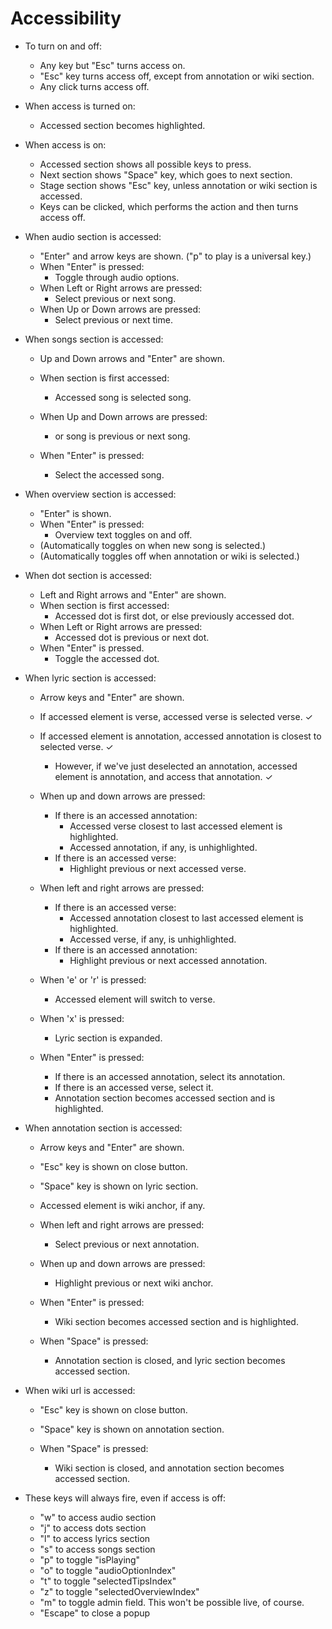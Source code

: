 # Accessibility

* To turn on and off:
    * Any key but "Esc" turns access on.
    * "Esc" key turns access off, except from annotation or wiki section.
    * Any click turns access off.

* When access is turned on:
    * Accessed section becomes highlighted.

* When access is on:
    * Accessed section shows all possible keys to press.
    * Next section shows "Space" key, which goes to next section.
    * Stage section shows "Esc" key, unless annotation or wiki section is accessed.
    * Keys can be clicked, which performs the action and then turns access off.

* When audio section is accessed:
    * "Enter" and arrow keys are shown. ("p" to play is a universal key.)
    * When "Enter" is pressed:
        * Toggle through audio options.
    * When Left or Right arrows are pressed:
        * Select previous or next song.
    * When Up or Down arrows are pressed:
        * Select previous or next time.

* When songs section is accessed:
    * Up and Down arrows and "Enter" are shown.
    * When section is first accessed:
        * Accessed song is selected song.

    * When Up and Down arrows are pressed:
        * or song is previous or next song.

    * When "Enter" is pressed:
        * Select the accessed song.

* When overview section is accessed:
    * "Enter" is shown.
    * When "Enter" is pressed:
        * Overview text toggles on and off.
    * (Automatically toggles on when new song is selected.)
    * (Automatically toggles off when annotation or wiki is selected.)

* When dot section is accessed:
    * Left and Right arrows and "Enter" are shown.
    * When section is first accessed:
        * Accessed dot is first dot, or else previously accessed dot.
    * When Left or Right arrows are pressed:
        * Accessed dot is previous or next dot.
    * When "Enter" is pressed.
        * Toggle the accessed dot.

* When lyric section is accessed:
    * Arrow keys and "Enter" are shown.
    * If accessed element is verse, accessed verse is selected verse. ✓
    * If accessed element is annotation, accessed annotation is closest to selected verse. ✓
        * However, if we've just deselected an annotation, accessed element is annotation, and access that annotation. ✓

    * When up and down arrows are pressed:
        * If there is an accessed annotation:
            * Accessed verse closest to last accessed element is highlighted.
            * Accessed annotation, if any, is unhighlighted.
        * If there is an accessed verse:
            * Highlight previous or next accessed verse.

    * When left and right arrows are pressed:
        * If there is an accessed verse:
            * Accessed annotation closest to last accessed element is highlighted.
            * Accessed verse, if any, is unhighlighted.
        * If there is an accessed annotation:
            * Highlight previous or next accessed annotation.

    * When 'e' or 'r' is pressed:
        * Accessed element will switch to verse.

    * When 'x' is pressed:
        * Lyric section is expanded.

    * When "Enter" is pressed:
        * If there is an accessed annotation, select its annotation.
        * If there is an accessed verse, select it.
        * Annotation section becomes accessed section and is highlighted.

* When annotation section is accessed:
    * Arrow keys and "Enter" are shown.
    * "Esc" key is shown on close button.
    * "Space" key is shown on lyric section.
    * Accessed element is wiki anchor, if any.

    * When left and right arrows are pressed:
        * Select previous or next annotation.

    * When up and down arrows are pressed:
        * Highlight previous or next wiki anchor.

    * When "Enter" is pressed:
        * Wiki section becomes accessed section and is highlighted.

    * When "Space" is pressed:
        * Annotation section is closed, and lyric section becomes accessed section.

* When wiki url is accessed:
    * "Esc" key is shown on close button.
    * "Space" key is shown on annotation section.

    * When "Space" is pressed:
        * Wiki section is closed, and annotation section becomes accessed section.

* These keys will always fire, even if access is off:
    * "w" to access audio section
    * "j" to access dots section
    * "l" to access lyrics section
    * "s" to access songs section
    * "p" to toggle "isPlaying"
    * "o" to toggle "audioOptionIndex"
    * "t" to toggle "selectedTipsIndex"
    * "z" to toggle "selectedOverviewIndex"
    * "m" to toggle admin field. This won't be possible live, of course.
    * "Escape" to close a popup
